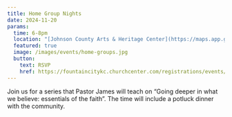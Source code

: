 ```yaml
---
title: Home Group Nights
date: 2024-11-20
params:
  time: 6-8pm
  location: "[Johnson County Arts & Heritage Center](https://maps.app.goo.gl/yRLoeGU1QisTNYLP9)"
  featured: true
  image: /images/events/home-groups.jpg
  button:
    text: RSVP
    href: https://fountaincitykc.churchcenter.com/registrations/events/2501639
---
```


Join us for a series that Pastor James will teach on “Going deeper in what we believe: essentials of the faith”. The time will include a potluck dinner with the community.
